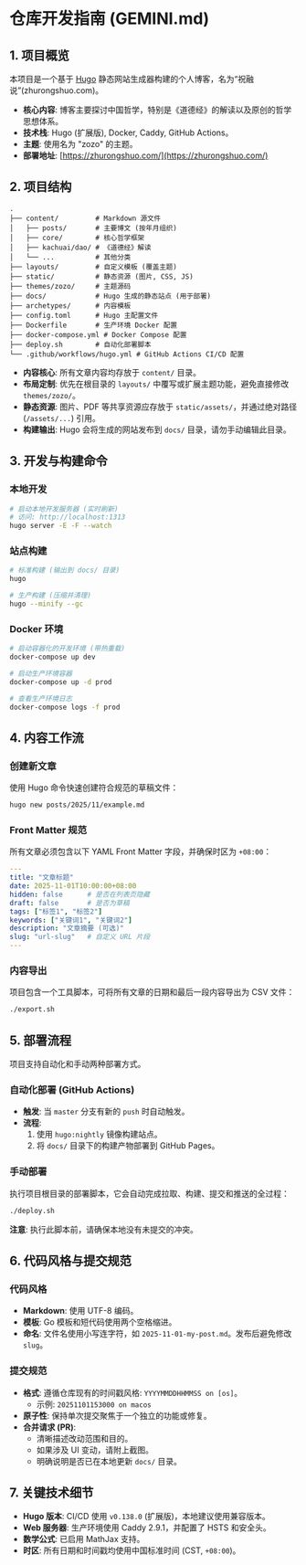 # 仓库开发指南 (GEMINI.md)

## 1. 项目概览

本项目是一个基于 [Hugo](https://gohugo.io/) 静态网站生成器构建的个人博客，名为“祝融说”(zhurongshuo.com)。

- **核心内容**: 博客主要探讨中国哲学，特别是《道德经》的解读以及原创的哲学思想体系。
- **技术栈**: Hugo (扩展版), Docker, Caddy, GitHub Actions。
- **主题**: 使用名为 "zozo" 的主题。
- **部署地址**: [https://zhurongshuo.com/](https://zhurongshuo.com/)

## 2. 项目结构

```
.
├── content/         # Markdown 源文件
│   ├── posts/       # 主要博文 (按年月组织)
│   ├── core/        # 核心哲学框架
│   ├── kachuai/dao/ # 《道德经》解读
│   └── ...          # 其他分类
├── layouts/         # 自定义模板 (覆盖主题)
├── static/          # 静态资源 (图片, CSS, JS)
├── themes/zozo/     # 主题源码
├── docs/            # Hugo 生成的静态站点 (用于部署)
├── archetypes/      # 内容模板
├── config.toml      # Hugo 主配置文件
├── Dockerfile       # 生产环境 Docker 配置
├── docker-compose.yml # Docker Compose 配置
├── deploy.sh        # 自动化部署脚本
└── .github/workflows/hugo.yml # GitHub Actions CI/CD 配置
```

- **内容核心**: 所有文章内容均存放于 `content/` 目录。
- **布局定制**: 优先在根目录的 `layouts/` 中覆写或扩展主题功能，避免直接修改 `themes/zozo/`。
- **静态资源**: 图片、PDF 等共享资源应存放于 `static/assets/`，并通过绝对路径 (`/assets/...`) 引用。
- **构建输出**: Hugo 会将生成的网站发布到 `docs/` 目录，请勿手动编辑此目录。

## 3. 开发与构建命令

### 本地开发

```bash
# 启动本地开发服务器 (实时刷新)
# 访问: http://localhost:1313
hugo server -E -F --watch
```

### 站点构建

```bash
# 标准构建 (输出到 docs/ 目录)
hugo

# 生产构建 (压缩并清理)
hugo --minify --gc
```

### Docker 环境

```bash
# 启动容器化的开发环境 (带热重载)
docker-compose up dev

# 启动生产环境容器
docker-compose up -d prod

# 查看生产环境日志
docker-compose logs -f prod
```

## 4. 内容工作流

### 创建新文章

使用 Hugo 命令快速创建符合规范的草稿文件：

```bash
hugo new posts/2025/11/example.md
```

### Front Matter 规范

所有文章必须包含以下 YAML Front Matter 字段，并确保时区为 `+08:00`：

```yaml
---
title: "文章标题"
date: 2025-11-01T10:00:00+08:00
hidden: false      # 是否在列表页隐藏
draft: false       # 是否为草稿
tags: ["标签1", "标签2"]
keywords: ["关键词1", "关键词2"]
description: "文章摘要 (可选)"
slug: "url-slug"   # 自定义 URL 片段
---
```

### 内容导出

项目包含一个工具脚本，可将所有文章的日期和最后一段内容导出为 CSV 文件：

```bash
./export.sh
```

## 5. 部署流程

项目支持自动化和手动两种部署方式。

### 自动化部署 (GitHub Actions)

- **触发**: 当 `master` 分支有新的 `push` 时自动触发。
- **流程**:
  1. 使用 `hugo:nightly` 镜像构建站点。
  2. 将 `docs/` 目录下的构建产物部署到 GitHub Pages。

### 手动部署

执行项目根目录的部署脚本，它会自动完成拉取、构建、提交和推送的全过程：

```bash
./deploy.sh
```

**注意**: 执行此脚本前，请确保本地没有未提交的冲突。

## 6. 代码风格与提交规范

### 代码风格

- **Markdown**: 使用 UTF-8 编码。
- **模板**: Go 模板和短代码使用两个空格缩进。
- **命名**: 文件名使用小写连字符，如 `2025-11-01-my-post.md`。发布后避免修改 `slug`。

### 提交规范

- **格式**: 遵循仓库现有的时间戳风格: `YYYYMMDDHHMMSS on [os]`。
  - 示例: `20251101153000 on macos`
- **原子性**: 保持单次提交聚焦于一个独立的功能或修复。
- **合并请求 (PR)**:
  - 清晰描述改动范围和目的。
  - 如果涉及 UI 变动，请附上截图。
  - 明确说明是否已在本地更新 `docs/` 目录。

## 7. 关键技术细节

- **Hugo 版本**: CI/CD 使用 `v0.138.0` (扩展版)，本地建议使用兼容版本。
- **Web 服务器**: 生产环境使用 Caddy 2.9.1，并配置了 HSTS 和安全头。
- **数学公式**: 已启用 MathJax 支持。
- **时区**: 所有日期和时间戳均使用中国标准时间 (CST, `+08:00`)。